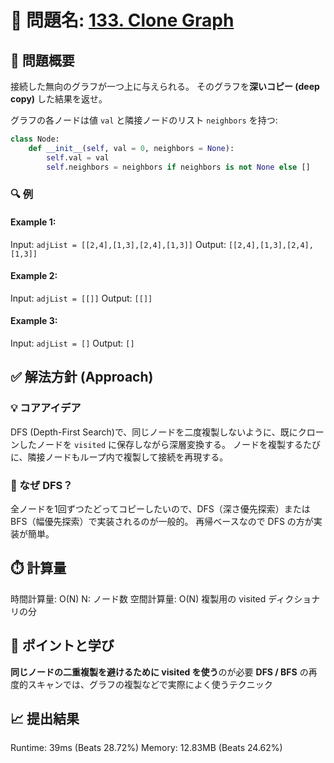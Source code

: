# 🧩 問題名: [133. Clone Graph](https://leetcode.com/problems/clone-graph/)

## 📝 問題概要

接続した無向のグラフが一つ上に与えられる。
そのグラフを**深いコピー (deep copy)** した結果を返せ。

グラフの各ノードは値 `val` と隣接ノードのリスト `neighbors` を持つ:

```python
class Node:
    def __init__(self, val = 0, neighbors = None):
        self.val = val
        self.neighbors = neighbors if neighbors is not None else []
```

### 🔍 例
#### Example 1:
Input: `adjList = [[2,4],[1,3],[2,4],[1,3]]`
Output: `[[2,4],[1,3],[2,4],[1,3]]`

#### Example 2:
Input: `adjList = [[]]`
Output: `[[]]`

#### Example 3:
Input: `adjList = []`
Output: `[]`

## ✅ 解法方針 (Approach)

### 💡 コアアイデア
DFS (Depth-First Search)で、同じノードを二度複製しないように、既にクローンしたノードを `visited` に保存しながら深層変換する。
ノードを複製するたびに、隣接ノードもループ内で複製して接続を再現する。

### 🧠 なぜ DFS？
全ノードを1回ずつたどってコピーしたいので、DFS（深さ優先探索）または BFS（幅優先探索）で実装されるのが一般的。
再帰ベースなので DFS の方が実装が簡単。

## ⏱️ 計算量
時間計算量: O(N)
N: ノード数
空間計算量: O(N)
複製用の visited ディクショナリの分

## 🧠 ポイントと学び
**同じノードの二重複製を避けるために visited を使う**のが必要
**DFS / BFS** の再度的スキャンでは、グラフの複製などで実際によく使うテクニック

## 📈 提出結果
Runtime: 39ms (Beats 28.72%)
Memory: 12.83MB (Beats 24.62%)
